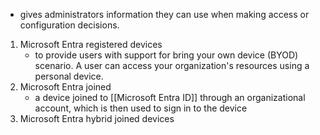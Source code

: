 - gives administrators information they can use when making access or configuration decisions.

1. Microsoft Entra registered devices
	- to provide users with support for bring your own device (BYOD) scenario. A user can access your organization's resources using a personal device.
2. Microsoft Entra joined
	- a device joined to [[Microsoft Entra ID]] through an organizational account, which is then used to sign in to the device
3. Microsoft Entra hybrid joined devices